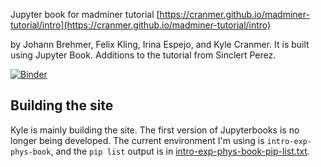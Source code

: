 

Jupyter book for madminer tutorial [https://cranmer.github.io/madminer-tutorial/intro](https://cranmer.github.io/madminer-tutorial/intro)

by Johann Brehmer, Felix Kling, Irina Espejo, and Kyle Cranmer. It is built using Jupyter Book.
Additions to the tutorial from Sinclert Perez.

[![Binder](https://mybinder.org/badge_logo.svg)](https://mybinder.org/v2/gh/cranmer/madminer-tutorial/master)

## Building the site

Kyle is mainly building the site. The first version of Jupyterbooks is no longer being developed. The current environment I'm using is `intro-exp-phys-book`, and the `pip list` output is in [intro-exp-phys-book-pip-list.txt](intro-exp-phys-book-pip-list.txt).


